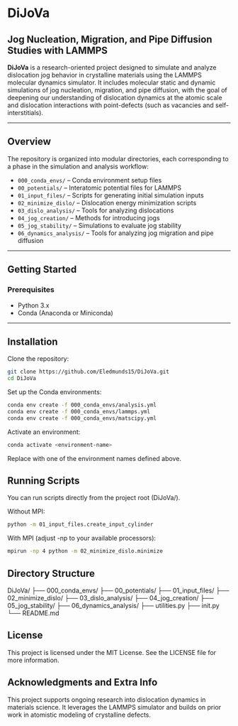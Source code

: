 # DiJoVa

## Jog Nucleation, Migration, and Pipe Diffusion Studies with LAMMPS

**DiJoVa** is a research-oriented project designed to simulate and analyze dislocation jog behavior in crystalline materials using the LAMMPS molecular dynamics simulator. It includes molecular static and dynamic simulations of jog nucleation, migration, and pipe diffusion, with the goal of deepening our understanding of dislocation dynamics at the atomic scale and dislocation interactions with point-defects (such as vacancies and self-interstitials).

---

## Overview

The repository is organized into modular directories, each corresponding to a phase in the simulation and analysis workflow:

- `000_conda_envs/` – Conda environment setup files  
- `00_potentials/` – Interatomic potential files for LAMMPS  
- `01_input_files/` – Scripts for generating initial simulation inputs  
- `02_minimize_dislo/` – Dislocation energy minimization scripts  
- `03_dislo_analysis/` – Tools for analyzing dislocations  
- `04_jog_creation/` – Methods for introducing jogs  
- `05_jog_stability/` – Simulations to evaluate jog stability  
- `06_dynamics_analysis/` – Tools for analyzing jog migration and pipe diffusion  

---

## Getting Started

### Prerequisites

- Python 3.x  
- Conda (Anaconda or Miniconda)  

---

## Installation

Clone the repository:

```bash
git clone https://github.com/Eledmunds15/DiJoVa.git
cd DiJoVa
```

Set up the Conda environments:

```bash
conda env create -f 000_conda_envs/analysis.yml
conda env create -f 000_conda_envs/lammps.yml
conda env create -f 000_conda_envs/matscipy.yml
```
Activate an environment:
```bash
conda activate <environment-name>
```
Replace <environment-name> with one of the environment names defined above.

## Running Scripts

You can run scripts directly from the project root (DiJoVa/).

Without MPI:
```bash
python -m 01_input_files.create_input_cylinder
```
With MPI (adjust -np to your available processors):
```bash
mpirun -np 4 python -m 02_minimize_dislo.minimize
```
## Directory Structure

DiJoVa/
├── 000_conda_envs/
├── 00_potentials/
├── 01_input_files/
├── 02_minimize_dislo/
├── 03_dislo_analysis/
├── 04_jog_creation/
├── 05_jog_stability/
├── 06_dynamics_analysis/
├── utilities.py
├── init.py
└── README.md

## License

This project is licensed under the MIT License. See the LICENSE file for more information.

## Acknowledgments and Extra Info

This project supports ongoing research into dislocation dynamics in materials science. It leverages the LAMMPS simulator and builds on prior work in atomistic modeling of crystalline defects.